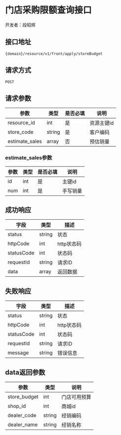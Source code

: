 # 门店采购限额查询接口

开发者：段昭辉

## 接口地址

`{domain}/resource/v1/front/apply/storeBudget`

## 请求方式

`POST`

## 请求参数

|参数|类型|是否必填|说明|
| --- | --- | --- | ---- |
|resource_id|int|是|资源主键id|
|store_code|string|是|客户编码|
|estimate_sales|array|否|预估销量|

### estimate_sales参数
|参数|类型|是否必填|说明|
| --- | --- | --- | --- |
|id| int|是|主键id|
|num|int|是|手写销量|

## 成功响应

| 字段       | 类型    | 描述        |
| ---------- | ------- | ----------- |
| status    | string  | 状态    |
| httpCode     | int  | http状态码    |
| statusCode | int  | 状态码 |
| requestId | string  | 请求ID |
| data  | array  | 返回数据      |

## 失败响应

| 字段       | 类型    | 描述        |
| ---------- | ------- | ----------- |
| status    | string  | 状态    |
| httpCode     | int  | http状态码    |
| statusCode | int  | 状态码 |
| requestId | string  | 请求ID |
| message  | string  | 错误信息      |

## data返回参数

|参数|类型|说明|
| ---- | ---- | ---- |
|store_budget|int|门店可用预算|
|shop_id|int|商城id|
|dealer_code|string|经销编码|
|dealer_name|string|经销名称|



